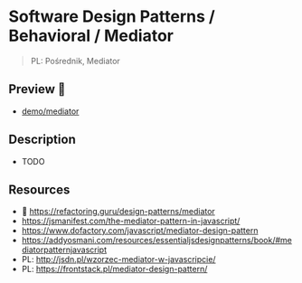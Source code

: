 # Software Design Patterns / Behavioral / Mediator

> PL: Pośrednik, Mediator

## Preview 🎉

- <a href="./demo/mediator/">demo/mediator</a>

## Description

- TODO

## Resources

- 🚀 <https://refactoring.guru/design-patterns/mediator>
- <https://jsmanifest.com/the-mediator-pattern-in-javascript/>
- <https://www.dofactory.com/javascript/mediator-design-pattern>
- <https://addyosmani.com/resources/essentialjsdesignpatterns/book/#mediatorpatternjavascript>
- PL: <http://jsdn.pl/wzorzec-mediator-w-javascripcie/>
- PL: <https://frontstack.pl/mediator-design-pattern/>
